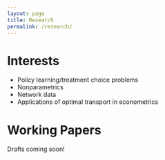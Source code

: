 ```yaml
---
layout: page
title: Research
permalink: /research/
---
```


# Interests
* Policy learning/treatment choice problems
* Nonparametrics
* Network data
* Applications of optimal transport in econometrics

# Working Papers
Drafts coming soon!

